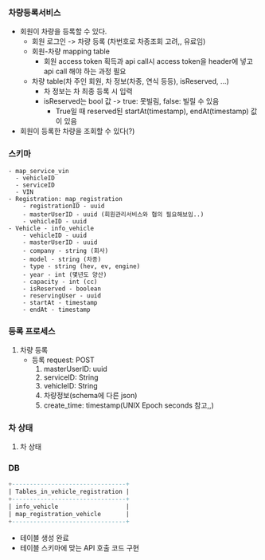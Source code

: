 ### 차량등록서비스

- 회원이 차량을 등록할 수 있다.
    - 회원 로그인 -> 차량 등록 (차번호로 차종조회 고려,, 유료임)
    - 회원-차량 mapping table
        - 회원 access token 획득과 api call시 access token을 header에 넣고 api call 해야 하는 과정 필요
    - 차량 table(차 주인 회원, 차 정보(차종, 연식 등등), isReserved, …)
        - 차 정보는 차 최종 등록 시 입력
        - isReserved는 bool 값 -> true: 못빌림, false: 빌릴 수 있음
            - True일 때 reserved된  startAt(timestamp), endAt(timestamp) 값이 있음
- 회원이 등록한 차량을 조회할 수 있다(?)

### 스키마
    - map_service_vin
      - vehicleID
      - serviceID
      - VIN
    - Registration: map_registration
        - registrationID - uuid
        - masterUserID - uuid (회원관리서비스와 협의 필요해보임..)
        - vehicleID - uuid
    - Vehicle - info_vehicle
        - vehicleID - uuid
        - masterUserID - uuid
        - company - string (회사)
        - model - string (차종)
        - type - string (hev, ev, engine)
        - year - int (몇년도 양산)
        - capacity - int (cc)
        - isReserved - boolean
        - reservingUser - uuid 
        - startAt - timestamp
        - endAt - timestamp
        
### 등록 프로세스
1. 차량 등록
    - 등록 request: POST
      1. masterUserID: uuid
      2. serviceID: String
      3. vehicleID: String
      4. 차량정보(schema에 다른 json)
      5. create_time: timestamp(UNIX Epoch seconds 참고,,)


### 차 상태
1. 차 상태

### DB
```sql
+--------------------------------+
| Tables_in_vehicle_registration |
+--------------------------------+
| info_vehicle                   |
| map_registration_vehicle       |
+--------------------------------+
```
- 테이블 생성 완료
- 테이블 스키마에 맞는 API 호출 코드 구현